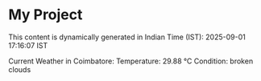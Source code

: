 # My Project

This content is dynamically generated in Indian Time (IST): 2025-09-01 17:16:07 IST


Current Weather in Coimbatore:
Temperature: 29.88 °C
Condition: broken clouds
